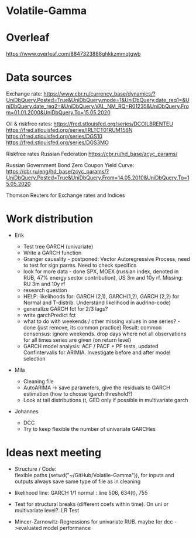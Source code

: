 # Volatile-Gamma

# Overleaf

https://www.overleaf.com/8847323888ghkkzmmqtgwb 


# Data sources
Exchange rate:
https://www.cbr.ru/currency_base/dynamics/?UniDbQuery.Posted=True&UniDbQuery.mode=1&UniDbQuery.date_req1=&UniDbQuery.date_req2=&UniDbQuery.VAL_NM_RQ=R01235&UniDbQuery.From=01.01.2000&UniDbQuery.To=15.05.2020

Oil & riskfree rates:
https://fred.stlouisfed.org/series/DCOILBRENTEU
https://fred.stlouisfed.org/series/IRLTCT01RUM156N
https://fred.stlouisfed.org/series/DGS10
https://fred.stlouisfed.org/series/DGS3MO

Riskfree rates Russian Federation
https://cbr.ru/hd_base/zcyc_params/

Russian Government Bond Zero Coupon Yield Curve:
https://cbr.ru/eng/hd_base/zcyc_params/?UniDbQuery.Posted=True&UniDbQuery.From=14.05.2010&UniDbQuery.To=15.05.2020

Thomson Reuters for Exchange rates and Indices 

# Work distribution
* Erik
  * Test tree GARCH (univariate)
  * Write a GARCH function
  * Granger causality - postponed: Vector Autoregressive Process, need to test for sign parms. Need to check specifics
  * look for more data - done
	SPX, MOEX (russian index, denoted in RUB, 47% energy sector contribution), US 3m and 10y rf.
	Missing: RU 3m and 10y rf
  * research question
  * HELP: likelihoods for: GARCH (2,1), GARCH(1,2), GARCH (2,2) for Normal and T-distrib. Understand likelihood in audrino-code)
  * generalize GARCH fct for 2/3 lags?
  * write garchPredict fct
  * what to do with weekends / other missing values in one series? - done (just remove, its common practice)
	Result: common consensus: ignore weekends. drop days where not all observations for all times series are given (on return level)
  * GARCH model analysis: 
	ACF / PACF + PF tests, updated ConfIntervalls for ARIMIA. Investigate before and after model selection

* Mila
  * Cleaning file
  * AutoARIMA -> save parameters, give the residuals to GARCH estimation (how to chosse tgarch threshold?)
  * Look at tail distributions (t, GED only if possible in multivariate garch
  
* Johannes
  * DCC
  * Try to keep flexible the number of univariate GARCHes
  
# Ideas next meeting
* Structure / Code: 	
	flexible paths (setwd("~/GitHub/Volatile-Gamma")), for inputs and outputs
	always save same type of file as in cleaning
	
* likelihood line: GARCH 1/1 normal : line 506, 634(t), 755

* Test for structural breaks (different coefs within time). On uni or multivariate level?. LR Test
* Mincer-Zarnowitz-Regressions for univariate RUB. maybe for dcc ->evaluated model performance
